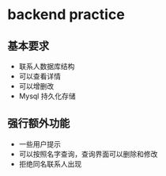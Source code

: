 # backend practice

## 基本要求
 
* 联系人数据库结构 
* 可以查看详情
* 可以增删改
* Mysql 持久化存储

## 强行额外功能

* 一些用户提示
* 可以按照名字查询，查询界面可以删除和修改
* 拒绝同名联系人出现
